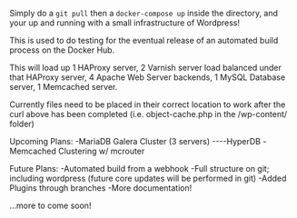 Simply do a `git pull` then a `docker-compose up` inside the directory, and your up and running with a small infrastructure of Wordpress!

This is used to do testing for the eventual release of an automated build process on the Docker Hub. 

This will load up 1 HAProxy server, 2 Varnish server load balanced under that HAProxy server, 4 Apache Web Server backends, 1 MySQL Database server, 1 Memcached server.

Currently files need to be placed in their correct location to work after the curl above has been completed (i.e. object-cache.php in the /wp-content/ folder)

Upcoming Plans: -MariaDB Galera Cluster (3 servers) ----HyperDB -Memcached Clustering w/ mcrouter

Future Plans: -Automated build from a webhook -Full structure on git; including wordpress (future core updates will be performed in git) -Added Plugins through branches -More documentation!

...more to come soon!
